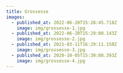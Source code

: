 ```yaml
---
title: Grossesse
images:
  - published_at: 2022-06-20T15:28:45.718Z
    image: img/grossesse-1.jpg
  - published_at: 2022-06-20T15:29:00.143Z
    image: img/grossesse-2.jpg
  - published_at: 2021-03-11T16:29:11.150Z
    image: img/grossesse-3.jpg
  - published_at: 2020-10-05T15:30:08.393Z
    image: img/grossesse-4.jpg
---
```

